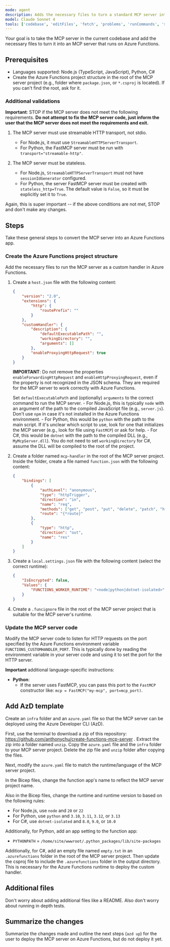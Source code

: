 ```yaml
---
mode: agent
description: Adds the necessary files to turn a standard MCP server into an MCP server that runs on Azure Functions.
model: Claude Sonnet 4
tools: ['codebase', 'editFiles', 'fetch', 'problems', 'runCommands', 'search', 'searchResults', 'terminalLastCommand', 'usages']
---
```


Your goal is to take the MCP server in the current codebase and add the necessary files to turn it into an MCP server that runs on Azure Functions.

## Prerequisites

- Languages supported: Node.js (TypeScript, JavaScript), Python, C#
- Create the Azure Functions project structure in the root of the MCP server project (e.g., folder where `package.json`, or `*.csproj` is located). If you can't find the root, ask for it.

### Additional validations

**Important**: STOP if the MCP server does not meet the following requirements. **Do not attempt to fix the MCP server code, just inform the user that the MCP server does not meet the requirements and exit.**

1. The MCP server must use streamable HTTP transport, not stdio.
    - For Node.js, it must use `StreamableHTTPServerTransport`.
    - For Python, the FastMCP server must be run with `transport="streamable-http"`.

2. The MCP server must be stateless.
    - For Node.js, `StreamableHTTPServerTransport` must not have `sessionIdGenerator` configured.
    - For Python, the server FastMCP server must be created with `stateless_http=True`. The default value is `False`, so it must be explicitly set it to `True`.
    
Again, this is super important -- if the above conditions are not met, STOP and don't make any changes.

## Steps

Take these general steps to convert the MCP server into an Azure Functions app.

### Create the Azure Functions project structure

Add the necessary files to run the MCP server as a custom handler in Azure Functions.

1. Create a `host.json` file with the following content:
    ```json
    {
        "version": "2.0",
        "extensions": {
            "http": {
                "routePrefix": ""
            }
        },
        "customHandler": {
            "description": {
                "defaultExecutablePath": "",
                "workingDirectory": "",
                "arguments": []
            },
            "enableProxyingHttpRequest": true
        }
    }
    ```

    **IMPORTANT**: Do not remove the properties `enableForwardingHttpRequest` and `enableHttpProxyingRequest`, even if the property is not recognized in the JSON schema. They are required for the MCP server to work correctly with Azure Functions.

    Set `defaultExecutablePath` and (optionally) `arguments` to the correct command to run the MCP server.
        - For Node.js, this is typically `node` with an argument of the path to the compiled JavaScript file (e.g., `server.js`). Don't use `npm` in case it's not installed in the Azure Functions environment.
        - For Python, this would be `python` with the path to the main script. If it's unclear which script to use, look for one that initializes the MCP server (e.g., look for file using `FastMCP`) or ask for help.
        - For C#, this would be `dotnet` with the path to the compiled DLL (e.g., `MyMcpServer.dll`). You do not need to set `workingDirectory` for C#, assume the DLL will be compiled to the root of the project.

1. Create a folder named `mcp-handler` in the root of the MCP server project. Inside the folder, create a file named `function.json` with the following content:
    ```json
    {
        "bindings": [
            {
                "authLevel": "anonymous",
                "type": "httpTrigger",
                "direction": "in",
                "name": "req",
                "methods": ["get", "post", "put", "delete", "patch", "head", "options"],
                "route": "{*route}"
            },
            {
                "type": "http",
                "direction": "out",
                "name": "res"
            }
        ]
    }
    ```

1. Create a `local.settings.json` file with the following content (select the correct runtime):
    ```json
    {
        "IsEncrypted": false,
        "Values": {
            "FUNCTIONS_WORKER_RUNTIME": "<node|python|dotnet-isolated>",
        }
    }
    ```

1. Create a `.funcignore` file in the root of the MCP server project that is suitable for the MCP server's runtime.

### Update the MCP server code

Modify the MCP server code to listen for HTTP requests on the port specified by the Azure Functions environment variable `FUNCTIONS_CUSTOMHANDLER_PORT`. This is typically done by reading the environment variable in your server code and using it to set the port for the HTTP server.

**Important** additional language-specific instructions:
- **Python**:
    - If the server uses FastMCP, you can pass this port to the `FastMCP` constructor like: `mcp = FastMCP("my-mcp", port=mcp_port)`.

## Add AzD template

Create an `infra` folder and an `azure.yaml` file so that the MCP server can be deployed using the Azure Developer CLI (AzD).

First, use the terminal to download a zip of this repository: https://github.com/anthonychu/create-functions-mcp-server . Extract the zip into a folder named `unzip`. Copy the `azure.yaml` file and the `infra` folder to your MCP server project. Delete the zip file and `unzip` folder after copying the files.

Next, modify the `azure.yaml` file to match the runtime/language of the MCP server project.

In the Bicep files, change the function app's name to reflect the MCP server project name.

Also in the Bicep files, change the runtime and runtime version to based on the following rules:
- For Node.js, use `node` and `20` or `22`
- For Python, use `python` and `3.10`, `3.11`, `3.12`, or `3.13`
- For C#, use `dotnet-isolated` and `8.0`, `9.0`, or `10.0`

Additionally, for Python, add an app setting to the function app:
- `PYTHONPATH` = `/home/site/wwwroot/.python_packages/lib/site-packages`

Additionally, for C#, add an empty file named `empty.txt` in an `.azurefunctions` folder in the root of the MCP server project. Then update the csproj file to include the `.azurefunctions` folder in the output directory. This is necessary for the Azure Functions runtime to deploy the custom handler.

## Additional files

Don't worry about adding additional files like a README. Also don't worry about running in depth tests.

## Summarize the changes

Summarize the changes made and outline the next steps (`azd up`) for the user to deploy the MCP server on Azure Functions, but do not deploy it yet.

